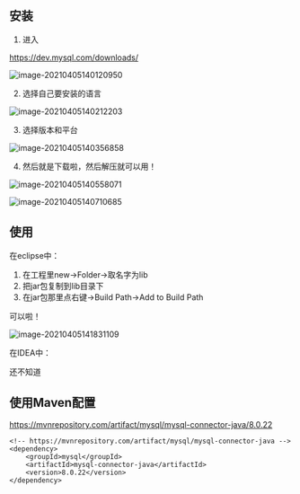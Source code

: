 ## 安装

1. 进入

https://dev.mysql.com/downloads/

![image-20210405140120950](C:\Users\15812\AppData\Roaming\Typora\typora-user-images\image-20210405140120950.png)

2. 选择自己要安装的语言

![image-20210405140212203](C:\Users\15812\AppData\Roaming\Typora\typora-user-images\image-20210405140212203.png)

3. 选择版本和平台

![image-20210405140356858](C:\Users\15812\AppData\Roaming\Typora\typora-user-images\image-20210405140356858.png)

4. 然后就是下载啦，然后解压就可以用！

![image-20210405140558071](C:\Users\15812\AppData\Roaming\Typora\typora-user-images\image-20210405140558071.png)

![image-20210405140710685](C:\Users\15812\AppData\Roaming\Typora\typora-user-images\image-20210405140710685.png)



## 使用

在eclipse中：

1. 在工程里new$\rightarrow$Folder$\rightarrow$取名字为lib
2. 把jar包复制到lib目录下
3. 在jar包那里点右键$\rightarrow$Build Path$\rightarrow$Add to Build Path

可以啦！

![image-20210405141831109](C:\Users\15812\AppData\Roaming\Typora\typora-user-images\image-20210405141831109.png)



在IDEA中：

还不知道



## 使用Maven配置

https://mvnrepository.com/artifact/mysql/mysql-connector-java/8.0.22

```Maven
<!-- https://mvnrepository.com/artifact/mysql/mysql-connector-java -->
<dependency>
    <groupId>mysql</groupId>
    <artifactId>mysql-connector-java</artifactId>
    <version>8.0.22</version>
</dependency>

```





